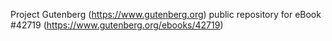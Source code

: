 Project Gutenberg (https://www.gutenberg.org) public repository for eBook #42719 (https://www.gutenberg.org/ebooks/42719)
